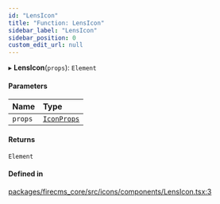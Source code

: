 ```yaml
---
id: "LensIcon"
title: "Function: LensIcon"
sidebar_label: "LensIcon"
sidebar_position: 0
custom_edit_url: null
---
```


▸ **LensIcon**(`props`): `Element`

#### Parameters

| Name | Type |
| :------ | :------ |
| `props` | [`IconProps`](../types/IconProps.md) |

#### Returns

`Element`

#### Defined in

[packages/firecms_core/src/icons/components/LensIcon.tsx:3](https://github.com/FireCMSco/firecms/blob/d45f3739/packages/firecms_core/src/icons/components/LensIcon.tsx#L3)
